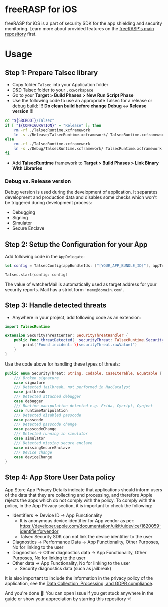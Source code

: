 
# freeRASP for iOS

freeRASP for iOS is a part of security SDK for the app shielding and security monitoring. Learn more about provided features on the [freeRASP's main repository](https://github.com/talsec/Free-RASP-Community) first.

# Usage

## Step 1: Prepare Talsec library

- Copy folder `Talsec` into your Application folder
- D&D Talsec folder to your `.xcworkspace`
- Go to your **Target > Build Phases > New Run Script Phase**
- Use the following code to use an appropriate Talsec for a release or debug build:
!!! **Do clean build before change Debug <-> Release version** !!!
```sh
cd "${SRCROOT}/Talsec"
if [ "${CONFIGURATION}" = "Release" ]; then
	rm -rf ./TalsecRuntime.xcframework
	ln -s ./Release/TalsecRuntime.xcframework/ TalsecRuntime.xcframework
else
	rm -rf ./TalsecRuntime.xcframework
	ln -s ./Debug/TalsecRuntime.xcframework/ TalsecRuntime.xcframework
fi
```
- Add **TalsecRuntime** framework to **Target > Build Phases > Link Binary With Libraries**

### Debug vs. Release version
Debug version is used during the development of application. It separates development and production data and disables some checks which won't be triggered during development process:
* Debugging
* Signing
* Simulator
* Secure Enclave

## Step 2: Setup the Configuration for your App
Add following code in the `AppDelegate`:
```swift
let config = TalsecConfig(appBundleIds: ["[YOUR_APP_BUNDLE_ID]"], appTeamId: "[YOUR TEAM ID]", watcherMailAddress: "[WATCHER EMAIL ADDRESS]")

Talsec.start(config: config)
```
The value of watcherMail is automatically used as target address for your security reports. Mail has a strict form `'name@domain.com'`.
## Step 3: Handle detected threats
- Anywhere in your project, add following code as an extension:
```swift
import TalsecRuntime

extension SecurityThreatCenter: SecurityThreatHandler {
	public func threatDetected(_ securityThreat: TalsecRuntime.SecurityThreat) {
		print("Found incident: \(securityThreat.rawValue)")
	}
}
```
Use the code above for handling these types of threats:
```swift
public enum SecurityThreat: String, Codable, CaseIterable, Equatable {
	/// Broken signature
	case signature
	/// Detected jailbreak, not performed in MacCatalyst
	case jailbreak
	/// Detected attached debugger
	case debugger
	/// Runtime manipulation detected e.g. Frida, Cycript, Cynject
	case runtimeManipulation
	/// Detected disabled passcode
	case passcode
	/// Detected passcode change
	case passcodeChange
	/// Detected running in simulator
	case simulator
	/// Detected missing secure enclave
	case missingSecureEnclave
	/// Device change
	case deviceChange
}
```

## Step 4: App Store User Data policy
App Store App Privacy Details indicate that applications should inform users of the data that they are collecting and processing, and therefore Apple rejects the apps which do not comply with the policy. To comply with the policy, in the App Privacy section, it is important to check the following:
* Identifiers -> Device ID -> App Functionality
	* It is anonymous device identifier for App vendor as per:  https://developer.apple.com/documentation/uikit/uidevice/1620059-identifierforvendor
	* Talsec Security SDK can not link the device identifier to the user
* Diagnostics -> Performance Data -> App Functionality, Other Purposes, No for linking to the user
* Diagnostics -> Other diagnostics data -> App Functionality, Other Purposes, No for linking to the user
* Other data -> App Functionality, No for linking to the user
	* Security diagnostics data (such as jailbreak)

It is also important to include the information in the privacy policy of the application, see the [Data Collection, Processing, and GDPR compliance](https://github.com/talsec/Free-RASP-Community#data-collection-processing-and-gdpr-compliance).

And you're done 🎉! You can open issue if you get stuck anywhere in the guide or show your appreciation by starring this repository ⭐!
